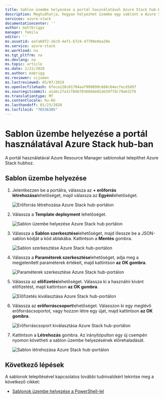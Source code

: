 ```yaml
---
title: Sablon üzembe helyezése a portál használatával Azure Stack hub-ban | Microsoft Docs
description: Megtudhatja, hogyan helyezhet üzembe egy sablont a Azure Stack hub Portal használatával.
services: azure-stack
documentationcenter: ''
author: mattbriggs
manager: femila
editor: ''
ms.assetid: eafa60f2-16c9-4ef1-b724-47709e9ea29e
ms.service: azure-stack
ms.workload: na
ms.tgt_pltfrm: na
ms.devlang: na
ms.topic: article
ms.date: 1/22/2020
ms.author: mabrigg
ms.reviewer: sijuman
ms.lastreviewed: 05/07/2019
ms.openlocfilehash: 6feca120c01704aaf999899c660c64ecfecd3d97
ms.sourcegitcommit: a1abc27a31f04b703666de02ab39ffdc79a632f6
ms.translationtype: MT
ms.contentlocale: hu-HU
ms.lasthandoff: 01/23/2020
ms.locfileid: "76536385"
---
```

# <a name="deploy-a-template-using-the-portal-in-azure-stack-hub"></a>Sablon üzembe helyezése a portál használatával Azure Stack hub-ban

A portál használatával Azure Resource Manager sablonokat telepíthet Azure Stack hubhoz.

## <a name="to-deploy-a-template"></a>Sablon üzembe helyezése

1. Jelentkezzen be a portálra, válassza az **+ erőforrás létrehozása**lehetőséget, majd válassza az **Egyéni**lehetőséget.

   ![Erőforrás létrehozása Azure Stack hub-portálon](media/azure-stack-deploy-template-portal/template-deploy1.png)

1. Válassza a **Template deployment** lehetőséget.

   ![Sablon üzembe helyezése Azure Stack hub portálon](media/azure-stack-deploy-template-portal/template-deploy2.png)

1. Válassza a **Sablon szerkesztése**lehetőséget, majd illessze be a JSON-sablon kódját a kód ablakába. Kattintson a **Mentés** gombra.

   ![Sablon szerkesztése Azure Stack hub-portálon](media/azure-stack-deploy-template-portal/template-deploy3.png)

1. Válassza a **Paraméterek szerkesztése**lehetőséget, adja meg a megjelenített paraméterek értékeit, majd kattintson **az OK gombra**.

   ![Paraméterek szerkesztése Azure Stack hub-portálon](media/azure-stack-deploy-template-portal/template-deploy4.png)

1. Válassza az **előfizetés**lehetőséget. Válassza ki a használni kívánt előfizetést, majd kattintson **az OK gombra**.

   ![Előfizetés kiválasztása Azure Stack hub-portálon](media/azure-stack-deploy-template-portal/template-deploy5.png)

1. Válassza az **erőforráscsoport**lehetőséget. Válasszon ki egy meglévő erőforráscsoportot, vagy hozzon létre egy újat, majd kattintson **az OK gombra**.

   ![Erőforráscsoport kiválasztása Azure Stack hub-portálon](media/azure-stack-deploy-template-portal/template-deploy6.png)

1. Kattintson a **Létrehozás** gombra. Az irányítópulton egy új csempén nyomon követheti a sablon üzembe helyezésének előrehaladását.

   ![Sablon létrehozása Azure Stack hub-portálon](media/azure-stack-deploy-template-portal/template-deploy7.png)

## <a name="next-steps"></a>Következő lépések

A sablonok telepítésével kapcsolatos további tudnivalókért tekintse meg a következő cikket:

- [Sablonok üzembe helyezése a PowerShell-lel](azure-stack-deploy-template-powershell.md)
